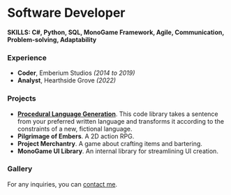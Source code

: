 # Software Developer

**SKILLS: C#, Python, SQL, MonoGame Framework, Agile, Communication, Problem-solving, Adaptability**

### Experience

- **Coder**, Emberium Studios *(2014 to 2019)*
- **Analyst**, Hearthside Grove *(2022)*

### Projects

- **[Procedural Language Generation](https://highverve.github.io/plgl.md)**. This code library takes a sentence from your preferred written language and transforms it according to the constraints of a new, fictional language.
- **Pilgrimage of Embers**. A 2D action RPG.
- **Project Merchantry**. A game about crafting items and bartering.
- **MonoGame UI Library**. An internal library for streamlining UI creation.

### Gallery



For any inquiries, you can [contact me](https://highverve.github.io/contact.html).
